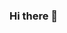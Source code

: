 ### Hi there 👋

<!--
**Anupamdatta10/Anupamdatta10** is a ✨ _special_ ✨ repository because its `README.md` (this file) appears on your GitHub profile.

Here are some ideas to get you started:

- 🔭 I’m currently working on ...
- 🌱 I’m currently learning ...
- 👯 I’m looking to collaborate on ...
- 🤔 I’m looking for help with ...
- 💬 Ask me about ...
- 📫 How to reach me: ...
- 😄 Pronouns: ...
- ⚡ Fun fact: ...
-->
<!-- <p>
  <img src="https://github.com/Anupamdatta10/Anupamdatta10/blob/f6cf15ab0ed718403d25cfbe268d436eca3f1a44/logo/Bootstrap.png"/>
    <img src="https://github.com/Anupamdatta10/Anupamdatta10/blob/f9010b6f8a9980b15813ebbee9979eb52da83062/logo/Nodejs.png"/>
  
</p> -->
